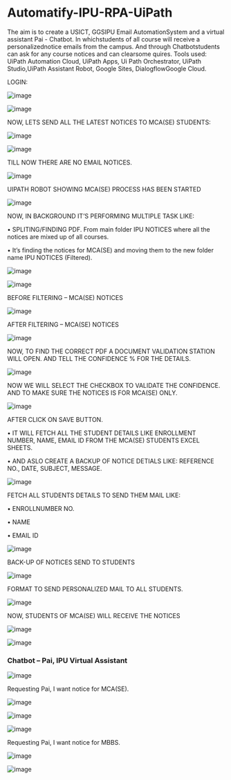 # Automatify-IPU-RPA-UiPath
The aim is to create a USICT, GGSIPU Email AutomationSystem and a virtual assistant Pai - Chatbot. In whichstudents of all course will receive a personalizednotice emails from the campus. And through Chatbotstudents can ask for any course notices and can clearsome quires. Tools used: UiPath Automation Cloud, UiPath Apps, Ui Path Orchestrator, UiPath Studio,UiPath Assistant Robot, Google Sites, DialogflowGoogle Cloud.



LOGIN:

![image](https://user-images.githubusercontent.com/48402560/129321481-bc148a0b-0256-40a5-831e-12af8ab4bd0f.png)



![image](https://user-images.githubusercontent.com/48402560/129322354-90fb3b24-33c7-4b7e-8842-d533ebf3920f.png)



NOW, LETS SEND ALL THE LATEST NOTICES TO MCA(SE) STUDENTS:

![image](https://user-images.githubusercontent.com/48402560/129322757-2a44626c-9ac2-45d5-bd89-5cd8a6a5aeb8.png)



![image](https://user-images.githubusercontent.com/48402560/129323123-96dfaa42-bdbc-4d49-8a40-c09d4ef4f662.png)



TILL NOW THERE ARE NO EMAIL NOTICES.

![image](https://user-images.githubusercontent.com/48402560/129326684-2a63d88d-db78-48f4-b33c-2ed9dcc870db.png)



UIPATH ROBOT SHOWING MCA(SE) PROCESS HAS BEEN STARTED

![image](https://user-images.githubusercontent.com/48402560/129323280-6b3474d3-9024-4c10-b1cb-3e651495ccd3.png)



NOW, IN BACKGROUND IT’S PERFORMING MULTIPLE TASK LIKE:

• SPLITING/FINDING PDF. From main folder IPU NOTICES where all the notices are mixed up of all courses.

• It’s finding the notices for MCA(SE) and moving them to the new folder name IPU NOTICES (Filtered).

![image](https://user-images.githubusercontent.com/48402560/129323406-2a97f2fa-1c86-47cb-9d1c-8c593e092e3f.png)



![image](https://user-images.githubusercontent.com/48402560/129323637-6597a90c-f8df-4fff-9e10-cd68ec8d2c90.png)



BEFORE FILTERING – MCA(SE) NOTICES

![image](https://user-images.githubusercontent.com/48402560/129323717-5f4bb1b7-2f23-4b65-9409-85c60dc27e05.png)



AFTER FILTERING – MCA(SE) NOTICES

![image](https://user-images.githubusercontent.com/48402560/129323778-18e17851-25b3-40bd-b473-b1aeedf8c458.png)



NOW, TO FIND THE CORRECT PDF A DOCUMENT VALIDATION STATION WILL OPEN. AND TELL THE CONFIDENCE % FOR THE DETAILS.

![image](https://user-images.githubusercontent.com/48402560/129324058-f0fa1586-25d3-45d9-8022-0db474328163.png)



NOW WE WILL SELECT THE CHECKBOX TO VALIDATE THE CONFIDENCE. AND TO MAKE SURE THE NOTICES IS FOR MCA(SE) ONLY.

![image](https://user-images.githubusercontent.com/48402560/129324303-c6a7105f-bffd-4e41-947c-69657e20916c.png)



AFTER CLICK ON SAVE BUTTON.

• IT WILL FETCH ALL THE STUDENT DETAILS LIKE ENROLLMENT NUMBER, NAME, EMAIL ID FROM THE MCA(SE) STUDENTS EXCEL SHEETS.

• AND ASLO CREATE A BACKUP OF NOTICE DETIALS LIKE: REFERENCE NO., DATE, SUBJECT, MESSAGE.

![image](https://user-images.githubusercontent.com/48402560/129324539-3d93a655-ad2e-4a08-a61c-fdad131d4640.png)



FETCH ALL STUDENTS DETAILS TO SEND THEM MAIL LIKE:

• ENROLLNUMBER NO.

• NAME

• EMAIL ID

![image](https://user-images.githubusercontent.com/48402560/129325412-29050f43-dcc5-4d00-bf2a-faaccd3c68eb.png)



BACK-UP OF NOTICES SEND TO STUDENTS

![image](https://user-images.githubusercontent.com/48402560/129324749-8c5f73db-f7fd-4d8a-bba1-477da8e11947.png)



FORMAT TO SEND PERSONALIZED MAIL TO ALL STUDENTS.

![image](https://user-images.githubusercontent.com/48402560/129324823-e36a20b4-0971-4924-904d-b530571f6c02.png)



NOW, STUDENTS OF MCA(SE) WILL RECEIVE THE NOTICES

![image](https://user-images.githubusercontent.com/48402560/129326412-081c269a-f2f9-4b8f-8e1d-00c06d246f1c.png)



![image](https://user-images.githubusercontent.com/48402560/129326323-2fd07d57-cb15-4240-a095-ebfb2c213ca3.png)


### **Chatbot – Pai, IPU Virtual Assistant**

![image](https://user-images.githubusercontent.com/48402560/129326901-ecf13950-667f-4933-91b4-b9440e529eac.png)



Requesting Pai, I want notice for MCA(SE).

![image](https://user-images.githubusercontent.com/48402560/129327440-81ba9a31-8169-49bb-a9ce-b8e353a11c46.png)



![image](https://user-images.githubusercontent.com/48402560/129327602-8cd29643-2d19-46b5-beac-889dab3ab308.png)



![image](https://user-images.githubusercontent.com/48402560/129327847-087c5b83-a351-4ba4-be0b-954cb71b671f.png)



Requesting Pai, I want notice for MBBS.

![image](https://user-images.githubusercontent.com/48402560/129328153-d508a201-7d19-472b-a1c6-e167605c1309.png)



![image](https://user-images.githubusercontent.com/48402560/129328268-9b6c1df7-9488-4682-bc4e-16e17393d8e5.png)

